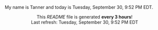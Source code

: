 My name is Tanner and today is Tuesday, September 30, 9:52 PM EDT.

<p align="center">This <i>README</i> file is generated <b>every 3 hours</b>!</br>Last refresh: Tuesday, September 30, 9:52 PM EDT<br /></p>
